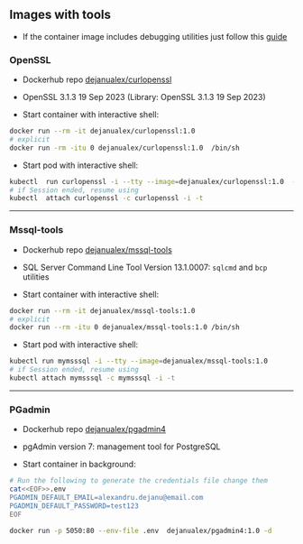 ## Images with tools

* If the container image includes debugging utilities just follow this [guide](https://github.com/dejanu/imgtls/blob/main/debug_steps.md)


### OpenSSL

* Dockerhub repo [dejanualex/curlopenssl](https://hub.docker.com/repository/docker/dejanualex/curlopenssl/general)
* OpenSSL 3.1.3 19 Sep 2023 (Library: OpenSSL 3.1.3 19 Sep 2023)

* Start container with interactive shell:
```bash
docker run --rm -it dejanualex/curlopenssl:1.0
# explicit 
docker run -rm -itu 0 dejanualex/curlopenssl:1.0  /bin/sh
```
* Start pod with interactive shell:
```bash
kubectl  run curlopenssl -i --tty --image=dejanualex/curlopenssl:1.0  -- sh
# if Session ended, resume using
kubectl  attach curlopenssl -c curlopenssl -i -t
```
---

### Mssql-tools

* Dockerhub repo [dejanualex/mssql-tools](https://hub.docker.com/repository/docker/dejanualex/mssql-tools/general)
* SQL Server Command Line Tool Version 13.1.0007: `sqlcmd` and `bcp` utilities

* Start container with interactive shell:
```bash
docker run --rm -it dejanualex/mssql-tools:1.0
# explicit 
docker run --rm -itu 0 dejanualex/mssql-tools:1.0 /bin/sh
```

* Start pod with interactive shell:
```bash
kubectl run mymsssql -i --tty --image=dejanualex/mssql-tools:1.0
# if Session ended, resume using
kubectl attach mymsssql -c mymsssql -i -t
```
---

### PGadmin

* Dockerhub repo [dejanualex/pgadmin4](https://hub.docker.com/repository/docker/dejanualex/pgadmin4/general)
* pgAdmin version 7: management tool for PostgreSQL

*  Start container in background: 

```bash
# Run the following to generate the credentials file change them
cat<<EOF>>.env
PGADMIN_DEFAULT_EMAIL=alexandru.dejanu@email.com
PGADMIN_DEFAULT_PASSWORD=test123
EOF

docker run -p 5050:80 --env-file .env  dejanualex/pgadmin4:1.0 -d
```
